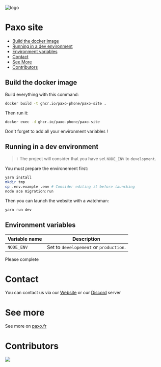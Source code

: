 ![logo](https://github.com/paxo-phone/paxo-site/assets/45568523/4f1ece58-91e2-4954-9844-d275ed7b54ae)

# Paxo site

- [Build the docker image](#build-the-docker-image)
- [Running in a dev environment](#running-in-a-dev-environment)
- [Environment variables](#environment-variables)
- [Contact](#contact)
- [See More](#see-more)
- [Contributors](#contributors)

## Build the docker image

Build everything with this command:
```sh
docker build -t ghcr.io/paxo-phone/paxo-site .
```
Then run it:
```sh
docker exec -d ghcr.io/paxo-phone/paxo-site
```
Don't forget to add all your environment variables !

## Running in a dev environment
> ℹ️ The project will consider that you have set `NODE_ENV` to `development`.

You must prepare the environement first:
```sh
yarn install
mkdir tmp
cp .env.example .env # Consider editing it before launching
node ace migration:run
```

Then you can launch the website with a watchman:
```sh
yarn run dev
```

## Environment variables
|Variable name|Description|
|-------------|--------------------------------------------|
|`NODE_ENV`|Set to `developement` or `production`.|
Please complete

# Contact

You can contact us via our [Website](https://www.paxo.fr) or our [Discord](https://discord.com/invite/MpqbWr3pUG) server

# See more

See more on [paxo.fr](https://www.paxo.fr)

# Contributors 

<a href="https://github.com/paxo-phone/paxo-site/graphs/contributors">
  <img src="https://contrib.rocks/image?repo=paxo-phone/paxo-site" />
</a>

